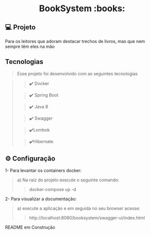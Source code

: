 <h1 align="center">BookSystem  :books:
</h1>

## 💻 Projeto
<p> Para os leitores que  adoram destacar 
trechos de livros, mas que nem sempre 
têm eles na mão</p>

## Tecnologias
>Esse projeto foi desenvolvido com as seguintes tecnologias

>>✔️ Docker
> 
>>✔️ Spring Boot
> 
>>✔️ Java 8
> 
>>✔️ Swagger
>
>>✔️Lombok
> 
>>✔️Hibernate 



## ⚙ Configuração
1- Para levantar os containers docker:
> a) Na raiz do projeto execute o seguinte comando: 
>
> >  docker-compose up -d 
 
2- Para visualizar a documentação:
> a) execute a aplicação e em seguida no seu browser acesse:
>>http://localhost:8080/booksystem/swagger-ui/index.html 
>
> 
README em Construção